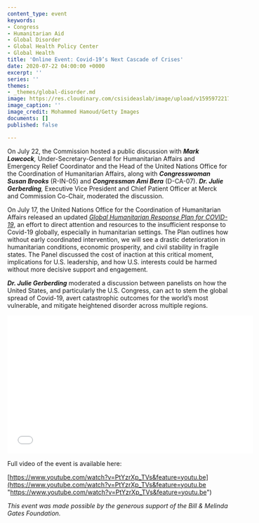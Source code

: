 ```yaml
---
content_type: event
keywords:
- Congress
- Humanitarian Aid
- Global Disorder
- Global Health Policy Center
- Global Health
title: 'Online Event: Covid-19’s Next Cascade of Crises'
date: 2020-07-22 04:00:00 +0000
excerpt: ''
series: ''
themes:
- _themes/global-disorder.md
image: https://res.cloudinary.com/csisideaslab/image/upload/v1595972217/health-commission/OCHA_Event_Banner_Image_pwon8s.jpg
image_caption: ''
image_credit: Mohammed Hamoud/Getty Images
documents: []
published: false

---
```

On July 22, the Commission hosted a public discussion with **_Mark Lowcock_**_,_ Under-Secretary-General for Humanitarian Affairs and Emergency Relief Coordinator and the Head of the United Nations Office for the Coordination of Humanitarian Affairs, along with **_Congresswoman Susan Brooks_** (R-IN-05) and **_Congressman Ami Bera_** (D-CA-07). **_Dr. Julie Gerberding_**_,_ Executive Vice President and Chief Patient Officer at Merck and Commission Co-Chair, moderated the discussion.

On July 17, the United Nations Office for the Coordination of Humanitarian Affairs released an updated [_Global Humanitarian Response Plan for COVID-19_](https://www.unocha.org/sites/unocha/files/GHRP-COVID19_July_update.pdf), an effort to direct attention and resources to the insufficient response to Covid-19 globally, especially in humanitarian settings. The Plan outlines how without early coordinated intervention, we will see a drastic deterioration in humanitarian conditions, economic prosperity, and civil stability in fragile states. The Panel discussed the cost of inaction at this critical moment, implications for U.S. leadership, and how U.S. interests could be harmed without more decisive support and engagement.

**_Dr. Julie Gerberding_** moderated a discussion between panelists on how the United States, and particularly the U.S. Congress, can act to stem the global spread of Covid-19, avert catastrophic outcomes for the world’s most vulnerable, and mitigate heightened disorder across multiple regions.

<div class="video-wrapper post-feature-video"><iframe width="560" height="315" src="[https://www.youtube.com/embed/PtYzrXp_TVs](https://www.youtube.com/embed/PtYzrXp_TVs "https://www.youtube.com/embed/PtYzrXp_TVs")" frameborder="0" allow="accelerometer; autoplay; encrypted-media; gyroscope; picture-in-picture" allowfullscreen></iframe></div>

Full video of the event is available here:

[https://www.youtube.com/watch?v=PtYzrXp_TVs&feature=youtu.be](https://www.youtube.com/watch?v=PtYzrXp_TVs&feature=youtu.be "https://www.youtube.com/watch?v=PtYzrXp_TVs&feature=youtu.be")

_This event was made possible by the generous support of the Bill & Melinda Gates Foundation._